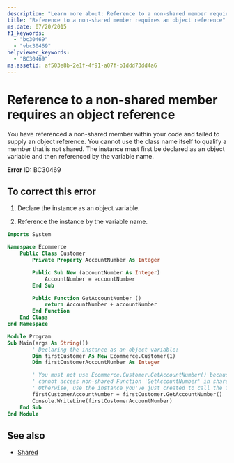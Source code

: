 ```yaml
---
description: "Learn more about: Reference to a non-shared member requires an object reference"
title: "Reference to a non-shared member requires an object reference"
ms.date: 07/20/2015
f1_keywords:
  - "bc30469"
  - "vbc30469"
helpviewer_keywords:
  - "BC30469"
ms.assetid: af503e8b-2e1f-4f91-a07f-b1ddd73dd4a6
---
```

# Reference to a non-shared member requires an object reference

You have referenced a non-shared member within your code and failed to supply an object reference. You cannot use the class name itself to qualify a member that is not shared. The instance must first be declared as an object variable and then referenced by the variable name.

 **Error ID:** BC30469

## To correct this error

1. Declare the instance as an object variable.

2. Reference the instance by the variable name.

```vb
Imports System

Namespace Ecommerce
    Public Class Customer
        Private Property AccountNumber As Integer

        Public Sub New (accountNumber As Integer)
            AccountNumber = accountNumber
        End Sub

        Public Function GetAccountNumber ()
            return AccountNumber + accountNumber
        End Function
    End Class
End Namespace

Module Program
Sub Main(args As String())
        ' Declaring the instance as an object variable:
        Dim firstCustomer As New Ecommerce.Customer(1)
        Dim firstCustomerAccountNumber As Integer

        ' You must not use Ecommerce.Customer.GetAccountNumber() because you
        ' cannot access non-shared Function 'GetAccountNumber' in shared context.
        ' Otherwise, use the instance you've just created to call the function:
        firstCustomerAccountNumber = firstCustomer.GetAccountNumber()
        Console.WriteLine(firstCustomerAccountNumber)
    End Sub
End Module
```

## See also

- [Shared](../language-reference/modifiers/shared.md)
